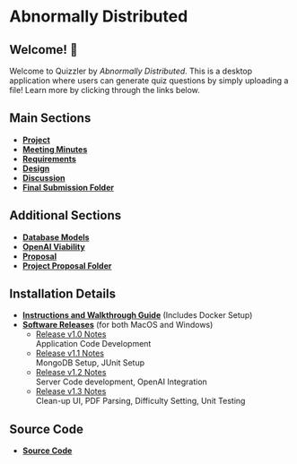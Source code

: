 # Abnormally Distributed

## Welcome! 👋
Welcome to Quizzler by _Abnormally Distributed_. This is a desktop application where users can generate quiz questions by simply uploading a file! Learn more by clicking through the links below.

## Main Sections
- [**Project**](https://git.uwaterloo.ca/k57hu/abnormally-distributed/-/wikis/Final-Submission/Project)
- [**Meeting Minutes**](https://git.uwaterloo.ca/k57hu/abnormally-distributed/-/wikis/Final-Submission/Meeting-Minutes)
- [**Requirements**](https://git.uwaterloo.ca/k57hu/abnormally-distributed/-/wikis/Final-Submission/Requirements)
- [**Design**](https://git.uwaterloo.ca/k57hu/abnormally-distributed/-/wikis/Final-Submission/Design)
- [**Discussion**](https://git.uwaterloo.ca/k57hu/abnormally-distributed/-/wikis/Final-Submission/Discussion)
- [**Final Submission Folder**](https://git.uwaterloo.ca/k57hu/abnormally-distributed/-/wikis/Final-Submission)

## Additional Sections
- [**Database Models**](https://git.uwaterloo.ca/k57hu/abnormally-distributed/-/wikis/Project-Proposal)
- [**OpenAI Viability**](https://git.uwaterloo.ca/k57hu/abnormally-distributed/-/wikis/Project-Proposal/OpenAI-Viability)
- [**Proposal**](https://git.uwaterloo.ca/k57hu/abnormally-distributed/-/wikis/Project-Proposal/Proposal)
- [**Project Proposal Folder**](https://git.uwaterloo.ca/k57hu/abnormally-distributed/-/wikis/Project-Proposal)


## Installation Details
- [**Instructions and Walkthrough Guide**](https://git.uwaterloo.ca/k57hu/abnormally-distributed/-/wikis/Final-Submission/Installation-and-Walkthrough-Guide) (Includes Docker Setup)
- [**Software Releases**](https://git.uwaterloo.ca/k57hu/abnormally-distributed/-/tree/main/releases?ref_type=heads) (for both MacOS and Windows)
    - [Release v1.0 Notes](https://git.uwaterloo.ca/k57hu/abnormally-distributed/-/blob/main/releases/v1.0-release-notes.md?ref_type=heads) \
Application Code Development
    - [Release v1.1 Notes](https://git.uwaterloo.ca/k57hu/abnormally-distributed/-/blob/main/releases/v1.1-release-notes.md?ref_type=heads) \
MongoDB Setup, JUnit Setup
    - [Release v1.2 Notes](https://git.uwaterloo.ca/k57hu/abnormally-distributed/-/blob/main/releases/v1.2-release-notes.md?ref_type=heads) \
Server Code development, OpenAI Integration
    - [Release v1.3 Notes](https://git.uwaterloo.ca/k57hu/abnormally-distributed/-/blob/main/releases/v1.3-release-notes.md?ref_type=heads) \
Clean-up UI, PDF Parsing, Difficulty Setting, Unit Testing

## Source Code
- [**Source Code**](https://git.uwaterloo.ca/k57hu/abnormally-distributed)
